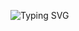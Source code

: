 ![Typing SVG](https://readme-typing-svg.herokuapp.com?font=Fira+Code&size=28&duration=3000&pause=1000&color=F72585&center=true&vCenter=true&width=500&lines=Olá,+meu+nome+é+Thais+Pacheco)

